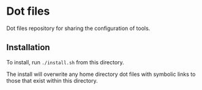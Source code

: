 # Dot files

Dot files repository for sharing the configuration of tools.

## Installation

To install, run `./install.sh` from this directory.

The install will overwrite any home directory dot files with symbolic links to
those that exist within this directory.

